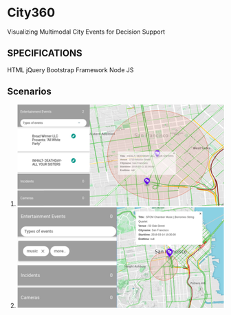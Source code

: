 # City360
Visualizing Multimodal City Events for Decision Support

## SPECIFICATIONS
HTML
jQuery
Bootstrap Framework
Node JS 

## Scenarios

1. ![Screenshots](https://github.com/vaikzs/City360/blob/master/src/images/scenario1.png)
2. ![Screenshots](https://github.com/vaikzs/City360/blob/master/src/images/scenario2.png)


